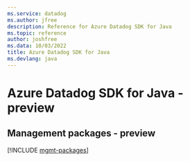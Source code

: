 ```yaml
---
ms.service: datadog
ms.author: jfree
description: Reference for Azure Datadog SDK for Java
ms.topic: reference
author: joshfree
ms.data: 10/03/2022
title: Azure Datadog SDK for Java
ms.devlang: java
---
```

# Azure Datadog SDK for Java - preview

## Management packages - preview
[!INCLUDE [mgmt-packages](datadog-mgmt-index.md)]